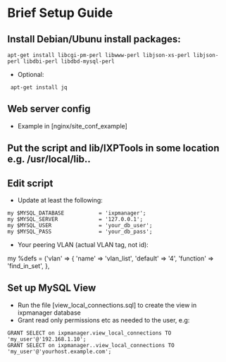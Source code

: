 # Brief Setup Guide


## Install Debian/Ubunu install packages:

```
apt-get install libcgi-pm-perl libwww-perl libjson-xs-perl libjson-perl libdbi-perl libdbd-mysql-perl
```
      
 * Optional: 

```
 apt-get install jq
```

## Web server config

- Example in [nginx/site_conf_example]

## Put the script and lib/IXPTools in some location e.g. /usr/local/lib..

## Edit script

* Update at least the following:

```
my $MYSQL_DATABASE           = 'ixpmanager';
my $MYSQL_SERVER             = '127.0.0.1';
my $MYSQL_USER               = 'your_db_user';
my $MYSQL_PASS               = 'your_db_pass';
```

- Your peering VLAN (actual VLAN tag, not id):

my %defs = ('vlan' =>  {
                      'name' => 'vlan_list',
                      'default' => '4',
                      'function' => 'find_in_set',
                       },
                       
## Set up MySQL View

- Run the file [view_local_connections.sql] to create the view in ixpmanager database
- Grant read only permissions etc as needed to the user, e.g:

```
GRANT SELECT on ixpmanager.view_local_connections TO 'my_user'@'192.168.1.10';
GRANT SELECT on ixpmanager..view_local_connections TO 'my_user'@'yourhost.example.com';
```
